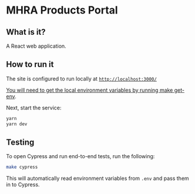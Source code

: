 # MHRA Products Portal

## What is it?

A React web application.

## How to run it

The site is configured to run locally at [`http://localhost:3000/`](http://localhost:3000/)

[You will need to get the local environment variables by running make get-env](../../docs/principles/config.md).

Next, start the service:

```sh
yarn
yarn dev
```

## Testing

To open Cypress and run end-to-end tests, run the following:

```sh
make cypress
```

This will automatically read environment variables from `.env` and pass them in to Cypress.
